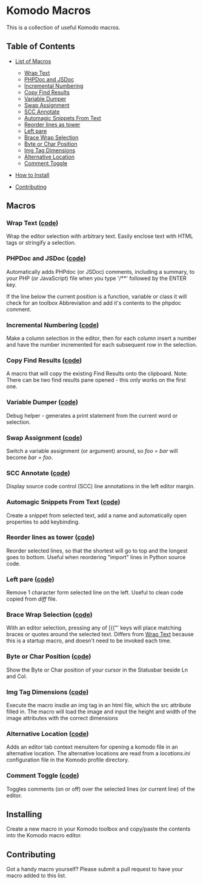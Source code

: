 # Komodo Macros

This is a collection of useful Komodo macros.

## Table of Contents

- [List of Macros](#macros)
    - [Wrap Text](#wrap-text-code)
    - [PHPDoc and JSDoc](#phpdoc-and-jsdoc-code)
    - [Incremental Numbering](#incremental-numbering-code)
    - [Copy Find Results](#copy-find-results-code)
    - [Variable Dumper](#variable-dumper-code)
    - [Swap Assignment](#swap-assignment-code)
    - [SCC Annotate](#scc-annotate-code)
    - [Automagic Snippets From Text](#automagic-snippets-from-text-code)
    - [Reorder lines as tower](#reorder-lines-as-tower-code)
    - [Left pare](#left-pare-code)
    - [Brace Wrap Selection](#brace-wrap-selection-code)
    - [Byte or Char Position](#byte-or-char-position-code)
    - [Img Tag Dimensions](#img-tag-dimensions-code)
    - [Alternative Location](#alternative-location-code)
    - [Comment Toggle](#comment-toggle-code)

- [How to Install](#installing)
- [Contributing](#contributing)


## Macros

### Wrap Text ([code](text_wrapper.js))

Wrap the editor selection with arbitrary text. Easily enclose text with HTML
tags or stringify a selection.

### PHPDoc and JSDoc ([code](phpdoc_jsdoc_autocompletion.js))

Automatically adds PHPdoc (or JSDoc) comments, including a summary, to your PHP
(or JavaScript) file when you type '/**' followed by the ENTER key.

If the line below the current position is a function, variable or class it will
check for an toolbox Abbreviation and add it's contents to the phpdoc comment.

### Incremental Numbering ([code](column_incremental_numbering.js))

Make a column selection in the editor, then for each column insert a number and
have the number incremented for each subsequent row in the selection.

### Copy Find Results ([code](find_results_copy.js))

A macro that will copy the existing Find Results onto the clipboard. Note: There
can be two find results pane opened - this only works on the first one.

### Variable Dumper ([code](variable_dumper.js))

Debug helper - generates a print statement from the current word or selection.

### Swap Assignment ([code](swap_assignment.py))

Switch a variable assignment (or argument) around, so *foo = bar* will become
*bar = foo*.

### SCC Annotate ([code](scc_annotate.js))

Display source code control (SCC) line annotations in the left editor margin.

### Automagic Snippets From Text ([code](automagic_snippets_from_text.js))

Create a snippet from selected text, add a name and automatically open
properties to add keybinding.

### Reorder lines as tower ([code](Reflow_tower.py))

Reorder selected lines, so that the shortest will go to top and the longest goes
to bottom. Useful when reordering "import" lines in Python source code.

### Left pare ([code](Left_pare.py))

Remove 1 character form selected line on the left. Useful to clean code copied
from _diff_ file.

### Brace Wrap Selection ([code](brace_wrap_selection.js))

With an editor selection, pressing any of [{("\' keys will place matching braces
or quotes around the selected text. Differs from [Wrap Text](#wrap-text-code)
because this is a startup macro, and doesn't need to be invoked each time.

### Byte or Char Position ([code](add_byte_char_pos_statusbar.js))

Show the Byte or Char position of your cursor in the Statusbar beside Ln and
Col.

### Img Tag Dimensions ([code](img_dimensions.js))

Execute the macro insdie an img tag in an html file, which the src attribute
filled in.  The macro will load the image and input the height and width of
the image attributes with the correct dimensions

### Alternative Location ([code](alternative_location.js))

Adds an editor tab context menuitem for opening a komodo file in an alternative
location. The alternative locations are read from a *locations.ini*
configuration file in the Komodo profile directory.

### Comment Toggle ([code](comment_toggle.py))

Toggles comments (on or off) over the selected lines (or current line) of the
editor.


## Installing

Create a new macro in your Komodo toolbox and copy/paste the contents into the
Komodo macro editor.

## Contributing

Got a handy macro yourself? Please submit a pull request to have your macro
added to this list.
